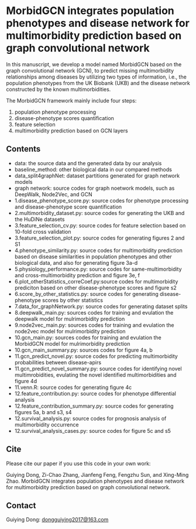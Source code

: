 # MorbidGCN integrates population phenotypes and disease network for multimorbidity prediction based on graph convolutional network
In this manuscript, we develop a model named MorbidGCN based on the graph convolutional network (GCN), to predict missing multimorbidity relationships among diseases by utilizing two types of information, i.e., the population phenotypes from the UK Biobank (UKB) and the disease network constructed by the known multimorbidities.

The MorbidGCN framework mainly include four steps:
1. population phenotype processing
2. disease-phenotype scores quantification
3. feature selection
4. multimorbidity prediction based on GCN layers


## Contents
* data: the source data and the generated data by our analysis
* baseline_method: other biological data in our compared methods
* data_split4graphNet: dataset partitions generated for graph network models
* graph network: source codes for graph noetwork models, such as DeepWalk, Node2Vec, and GCN
* 1.disease_phenotype_score.py: source codes for phenotype processing and disease-phenotype score quantification
* 2.multimorbidity_dataset.py: source codes for generating the UKB and the HuDiNe datasets
* 3.feature_selection_cv.py: source codes for feature selection based on 10-fold cross validation
* 3.feature_selection_plot.py: source codes for generating figures 2 and S1
* 4.phenotype_similarity.py: source codes for multimorbidity prediction based on disease similarities in population phenotypes and other biological data, and also for generating figure 3a-d
* 5.physiology_performance.py: source codes for same-multimorbidity and cross-multimorbidity prediction and figure 3e, f
* 6.plot_otherStatistics_correCoef.py:source codes for multimorbidity prediciton based on other disease-phenotype scores and figure s2
* 6.score_by_other_statistics.py: source codes for generating disease-phenotype scores by other statistics
* 7.data_for_graphNetwork.py: source codes for generating dataset splits 
* 8.deepwalk_main.py: sources codes for training and evulation the deepwalk model for mulrimorbidity prediction
* 9.node2vec_main.py: sources codes for training and evulation the node2vec model for mulrimorbidity prediction
* 10.gcn_main.py: sources codes for training and evulation the MorbidGCN model for mulrimorbidity prediction
* 10.gcn_main_summary.py: sources codes for figure 4a, b
* 11.gcn_predict_novel.py: source codes for predicting multimorbidity probabilities between disease-apirs
* 11.gcn_predict_novel_summary.py: source codes for identifying novel multimrobidities, evulating the novel identified multimorbidities and figure 4d
* 11.venn.R: source codes for generating figure 4c
* 12.feature_contribution.py: source codes for phenotype differential analysis
* 12.feature_contribution_summary.py: source codes for generating figures 5a, b and s3, s4
* 12.survival_analysis.py: source codes for prognosis analysis of multimorbidity occurrence
* 12.survival_analysis_cases.py: source codes for figure 5c and s5


## Cite
Please cite our paper if you use this code in your own work:

Guiying Dong, Zi-Chao Zhang, Jianfeng Feng, Fengzhu Sun, and Xing-Ming Zhao. MorbidGCN integrates population phenotypes and disease network for multimorbidity prediction based on graph convolutional network.


## Contact
Guiying Dong: dongguiying2017@163.com
